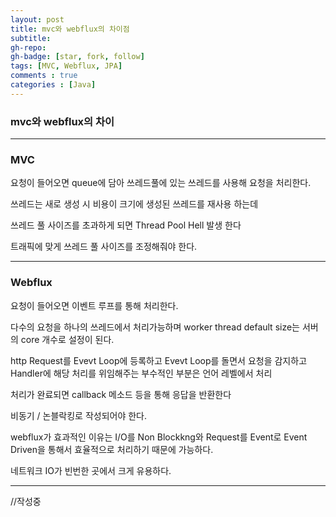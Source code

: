 ```yaml
---
layout: post
title: mvc와 webflux의 차이점
subtitle: 
gh-repo: 
gh-badge: [star, fork, follow]
tags: [MVC, Webflux, JPA]
comments : true
categories : [Java]
---
```


### mvc와 webflux의 차이

---

### MVC

요청이 들어오면 queue에 담아 쓰레드풀에 있는 쓰레드를 사용해 요청을 처리한다.  

쓰레드는 새로 생성 시 비용이 크기에 생성된 쓰레드를 재사용 하는데  

쓰레드 풀 사이즈를 초과하게 되면 Thread Pool Hell 발생 한다  

트래픽에 맞게 쓰레드 풀 사이즈를 조정해줘야 한다.  

---

### Webflux

요청이 들어오면 이벤트 루프를 통해 처리한다.  

다수의 요청을 하나의 쓰레드에서 처리가능하며 worker thread default size는 서버의 core 개수로 설정이 된다.  

http Request를 Evevt Loop에 등록하고 Evevt Loop를 돌면서 요청을 감지하고 Handler에 해당 처리를 위임해주는 부수적인 부분은 언어 레벨에서 처리  

처리가 완료되면 callback 메소드 등을 통해 응답을 반환한다  

비동기 / 논블락킹로 작성되어야 한다.  

webflux가 효과적인 이유는 I/O를 Non Blockkng와 Request를 Event로 Event Driven을 통해서 효율적으로 처리하기 때문에 가능하다.  

네트워크 IO가 빈번한 곳에서 크게 유용하다.

---

//작성중